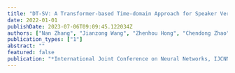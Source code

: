 ```yaml
---
title: "DT-SV: A Transformer-based Time-domain Approach for Speaker Verification"
date: 2022-01-01
publishDate: 2023-07-06T09:09:45.122034Z
authors: ["Nan Zhang", "Jianzong Wang", "Zhenhou Hong", "Chendong Zhao", "Xiaoyang Qu", "Jing Xiao"]
publication_types: ["1"]
abstract: ""
featured: false
publication: "*International Joint Conference on Neural Networks, IJCNN 2022, Padua, Italy, July 18-23, 2022*"
---
```


